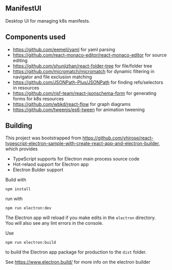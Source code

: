 ## ManifestUI

Desktop UI for managing k8s manifests.

## Components used

* https://github.com/eemeli/yaml for yaml parsing
* https://github.com/react-monaco-editor/react-monaco-editor for source editing
* https://github.com/shunjizhan/react-folder-tree for file/folder tree
* https://github.com/micromatch/micromatch for dynamic filtering in navigator and file exclusion matching
* https://github.com/JSONPath-Plus/JSONPath for finding refs/selectors in resources
* https://github.com/rjsf-team/react-jsonschema-form for generating forms for k8s resources
* https://github.com/wbkd/react-flow for graph diagrams
* https://github.com/tweenjs/es6-tween for animation tweening

## Building

This project was bootstrapped from https://github.com/yhirose/react-typescript-electron-sample-with-create-react-app-and-electron-builder, which
provides

* TypeScript supports for Electron main process source code
* Hot-relaod support for Electron app
* Electron Bulder support

Build with

```
npm install
```

run with

```
npm run electron:dev
```

The Electron app will reload if you make edits in the `electron` directory.<br>
You will also see any lint errors in the console.

Use

```
npm run electron:build
```
to build the Electron app package for production to the `dist` folder.

See https://www.electron.build/ for more info on the electron builder
